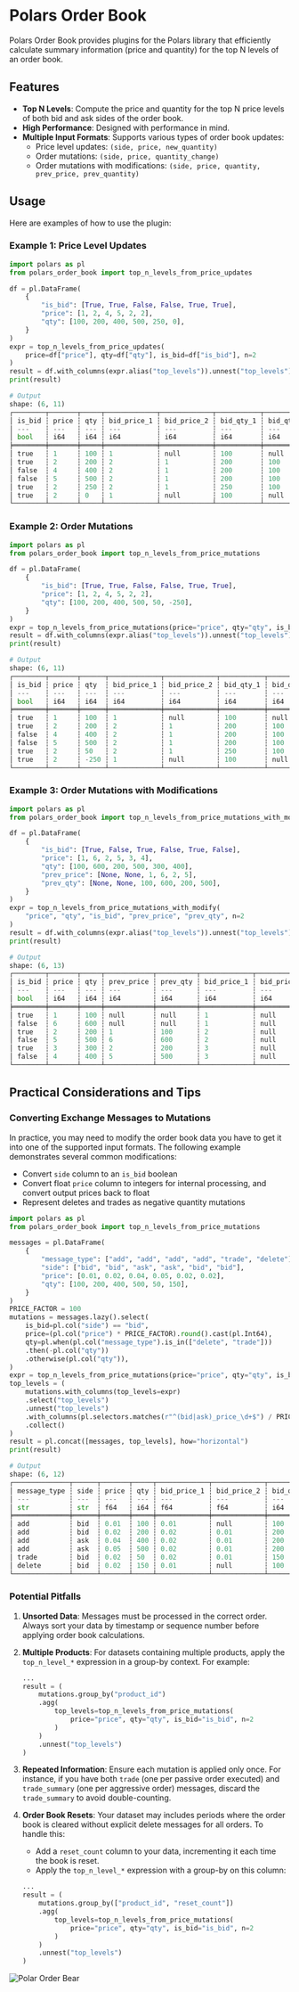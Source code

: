 # Polars Order Book

Polars Order Book provides plugins for the Polars library that efficiently calculate summary information (price and quantity) for the top N levels of an order book.

## Features

- **Top N Levels**: Compute the price and quantity for the top N price levels of both bid and ask sides of the order book.
- **High Performance**: Designed with performance in mind.
- **Multiple Input Formats**: Supports various types of order book updates:
  - Price level updates: `(side, price, new_quantity)`
  - Order mutations: `(side, price, quantity_change)`
  - Order mutations with modifications: `(side, price, quantity, prev_price, prev_quantity)`

## Usage

Here are examples of how to use the plugin:

### Example 1: Price Level Updates

```python
import polars as pl
from polars_order_book import top_n_levels_from_price_updates

df = pl.DataFrame(
    {
        "is_bid": [True, True, False, False, True, True],
        "price": [1, 2, 4, 5, 2, 2],
        "qty": [100, 200, 400, 500, 250, 0],
    }
)
expr = top_n_levels_from_price_updates(
    price=df["price"], qty=df["qty"], is_bid=df["is_bid"], n=2
)
result = df.with_columns(expr.alias("top_levels")).unnest("top_levels")
print(result)

# Output
shape: (6, 11)
┌────────┬───────┬─────┬─────────────┬─────────────┬───────────┬───────────┬─────────────┬─────────────┬───────────┬───────────┐
│ is_bid ┆ price ┆ qty ┆ bid_price_1 ┆ bid_price_2 ┆ bid_qty_1 ┆ bid_qty_2 ┆ ask_price_1 ┆ ask_price_2 ┆ ask_qty_1 ┆ ask_qty_2 │
│ ---    ┆ ---   ┆ --- ┆ ---         ┆ ---         ┆ ---       ┆ ---       ┆ ---         ┆ ---         ┆ ---       ┆ ---       │
│ bool   ┆ i64   ┆ i64 ┆ i64         ┆ i64         ┆ i64       ┆ i64       ┆ i64         ┆ i64         ┆ i64       ┆ i64       │
╞════════╪═══════╪═════╪═════════════╪═════════════╪═══════════╪═══════════╪═════════════╪═════════════╪═══════════╪═══════════╡
│ true   ┆ 1     ┆ 100 ┆ 1           ┆ null        ┆ 100       ┆ null      ┆ null        ┆ null        ┆ null      ┆ null      │
│ true   ┆ 2     ┆ 200 ┆ 2           ┆ 1           ┆ 200       ┆ 100       ┆ null        ┆ null        ┆ null      ┆ null      │
│ false  ┆ 4     ┆ 400 ┆ 2           ┆ 1           ┆ 200       ┆ 100       ┆ 4           ┆ null        ┆ 400       ┆ null      │
│ false  ┆ 5     ┆ 500 ┆ 2           ┆ 1           ┆ 200       ┆ 100       ┆ 4           ┆ 5           ┆ 400       ┆ 500       │
│ true   ┆ 2     ┆ 250 ┆ 2           ┆ 1           ┆ 250       ┆ 100       ┆ 4           ┆ 5           ┆ 400       ┆ 500       │
│ true   ┆ 2     ┆ 0   ┆ 1           ┆ null        ┆ 100       ┆ null      ┆ 4           ┆ 5           ┆ 400       ┆ 500       │
└────────┴───────┴─────┴─────────────┴─────────────┴───────────┴───────────┴─────────────┴─────────────┴───────────┴───────────┘
```

### Example 2: Order Mutations

```python
import polars as pl
from polars_order_book import top_n_levels_from_price_mutations

df = pl.DataFrame(
    {
        "is_bid": [True, True, False, False, True, True],
        "price": [1, 2, 4, 5, 2, 2],
        "qty": [100, 200, 400, 500, 50, -250],
    }
)
expr = top_n_levels_from_price_mutations(price="price", qty="qty", is_bid="is_bid", n=2)
result = df.with_columns(expr.alias("top_levels")).unnest("top_levels")
print(result)

# Output
shape: (6, 11)
┌────────┬───────┬──────┬─────────────┬─────────────┬───────────┬───────────┬─────────────┬─────────────┬───────────┬───────────┐
│ is_bid ┆ price ┆ qty  ┆ bid_price_1 ┆ bid_price_2 ┆ bid_qty_1 ┆ bid_qty_2 ┆ ask_price_1 ┆ ask_price_2 ┆ ask_qty_1 ┆ ask_qty_2 │
│ ---    ┆ ---   ┆ ---  ┆ ---         ┆ ---         ┆ ---       ┆ ---       ┆ ---         ┆ ---         ┆ ---       ┆ ---       │
│ bool   ┆ i64   ┆ i64  ┆ i64         ┆ i64         ┆ i64       ┆ i64       ┆ i64         ┆ i64         ┆ i64       ┆ i64       │
╞════════╪═══════╪══════╪═════════════╪═════════════╪═══════════╪═══════════╪═════════════╪═════════════╪═══════════╪═══════════╡
│ true   ┆ 1     ┆ 100  ┆ 1           ┆ null        ┆ 100       ┆ null      ┆ null        ┆ null        ┆ null      ┆ null      │
│ true   ┆ 2     ┆ 200  ┆ 2           ┆ 1           ┆ 200       ┆ 100       ┆ null        ┆ null        ┆ null      ┆ null      │
│ false  ┆ 4     ┆ 400  ┆ 2           ┆ 1           ┆ 200       ┆ 100       ┆ 4           ┆ null        ┆ 400       ┆ null      │
│ false  ┆ 5     ┆ 500  ┆ 2           ┆ 1           ┆ 200       ┆ 100       ┆ 4           ┆ 5           ┆ 400       ┆ 500       │
│ true   ┆ 2     ┆ 50   ┆ 2           ┆ 1           ┆ 250       ┆ 100       ┆ 4           ┆ 5           ┆ 400       ┆ 500       │
│ true   ┆ 2     ┆ -250 ┆ 1           ┆ null        ┆ 100       ┆ null      ┆ 4           ┆ 5           ┆ 400       ┆ 500       │
└────────┴───────┴──────┴─────────────┴─────────────┴───────────┴───────────┴─────────────┴─────────────┴───────────┴───────────┘
```

### Example 3: Order Mutations with Modifications

```python
import polars as pl
from polars_order_book import top_n_levels_from_price_mutations_with_modify

df = pl.DataFrame(
    {
        "is_bid": [True, False, True, False, True, False],
        "price": [1, 6, 2, 5, 3, 4],
        "qty": [100, 600, 200, 500, 300, 400],
        "prev_price": [None, None, 1, 6, 2, 5],
        "prev_qty": [None, None, 100, 600, 200, 500],
    }
)
expr = top_n_levels_from_price_mutations_with_modify(
    "price", "qty", "is_bid", "prev_price", "prev_qty", n=2
)
result = df.with_columns(expr.alias("top_levels")).unnest("top_levels")
print(result)

# Output
shape: (6, 13)
┌────────┬───────┬─────┬────────────┬──────────┬─────────────┬─────────────┬───────────┬───────────┬─────────────┬─────────────┬───────────┬───────────┐
│ is_bid ┆ price ┆ qty ┆ prev_price ┆ prev_qty ┆ bid_price_1 ┆ bid_price_2 ┆ bid_qty_1 ┆ bid_qty_2 ┆ ask_price_1 ┆ ask_price_2 ┆ ask_qty_1 ┆ ask_qty_2 │
│ ---    ┆ ---   ┆ --- ┆ ---        ┆ ---      ┆ ---         ┆ ---         ┆ ---       ┆ ---       ┆ ---         ┆ ---         ┆ ---       ┆ ---       │
│ bool   ┆ i64   ┆ i64 ┆ i64        ┆ i64      ┆ i64         ┆ i64         ┆ i64       ┆ i64       ┆ i64         ┆ i64         ┆ i64       ┆ i64       │
╞════════╪═══════╪═════╪════════════╪══════════╪═════════════╪═════════════╪═══════════╪═══════════╪═════════════╪═════════════╪═══════════╪═══════════╡
│ true   ┆ 1     ┆ 100 ┆ null       ┆ null     ┆ 1           ┆ null        ┆ 100       ┆ null      ┆ null        ┆ null        ┆ null      ┆ null      │
│ false  ┆ 6     ┆ 600 ┆ null       ┆ null     ┆ 1           ┆ null        ┆ 100       ┆ null      ┆ 6           ┆ null        ┆ 600       ┆ null      │
│ true   ┆ 2     ┆ 200 ┆ 1          ┆ 100      ┆ 2           ┆ null        ┆ 200       ┆ null      ┆ 6           ┆ null        ┆ 600       ┆ null      │
│ false  ┆ 5     ┆ 500 ┆ 6          ┆ 600      ┆ 2           ┆ null        ┆ 200       ┆ null      ┆ 5           ┆ null        ┆ 500       ┆ null      │
│ true   ┆ 3     ┆ 300 ┆ 2          ┆ 200      ┆ 3           ┆ null        ┆ 300       ┆ null      ┆ 5           ┆ null        ┆ 500       ┆ null      │
│ false  ┆ 4     ┆ 400 ┆ 5          ┆ 500      ┆ 3           ┆ null        ┆ 300       ┆ null      ┆ 4           ┆ null        ┆ 400       ┆ null      │
└────────┴───────┴─────┴────────────┴──────────┴─────────────┴─────────────┴───────────┴───────────┴─────────────┴─────────────┴───────────┴───────────┘
```

## Practical Considerations and Tips

### Converting Exchange Messages to Mutations

In practice, you may need to modify the order book data you have to get it into one of the supported input formats. The following example demonstrates several common modifications:

- Convert `side` column to an `is_bid` boolean
- Convert float `price` column to integers for internal processing, and convert output prices back to float
- Represent deletes and trades as negative quantity mutations

```python
import polars as pl
from polars_order_book import top_n_levels_from_price_mutations

messages = pl.DataFrame(
    {
        "message_type": ["add", "add", "add", "add", "trade", "delete"],
        "side": ["bid", "bid", "ask", "ask", "bid", "bid"],
        "price": [0.01, 0.02, 0.04, 0.05, 0.02, 0.02],
        "qty": [100, 200, 400, 500, 50, 150],
    }
)
PRICE_FACTOR = 100
mutations = messages.lazy().select(
    is_bid=pl.col("side") == "bid",
    price=(pl.col("price") * PRICE_FACTOR).round().cast(pl.Int64),
    qty=pl.when(pl.col("message_type").is_in(["delete", "trade"]))
    .then(-pl.col("qty"))
    .otherwise(pl.col("qty")),
)
expr = top_n_levels_from_price_mutations(price="price", qty="qty", is_bid="is_bid", n=2)
top_levels = (
    mutations.with_columns(top_levels=expr)
    .select("top_levels")
    .unnest("top_levels")
    .with_columns(pl.selectors.matches(r"^(bid|ask)_price_\d+$") / PRICE_FACTOR)  # Cast prices back to floats
    .collect()
)
result = pl.concat([messages, top_levels], how="horizontal")
print(result)

# Output
shape: (6, 12)
┌──────────────┬──────┬───────┬─────┬─────────────┬─────────────┬───────────┬───────────┬─────────────┬─────────────┬───────────┬───────────┐
│ message_type ┆ side ┆ price ┆ qty ┆ bid_price_1 ┆ bid_price_2 ┆ bid_qty_1 ┆ bid_qty_2 ┆ ask_price_1 ┆ ask_price_2 ┆ ask_qty_1 ┆ ask_qty_2 │
│ ---          ┆ ---  ┆ ---   ┆ --- ┆ ---         ┆ ---         ┆ ---       ┆ ---       ┆ ---         ┆ ---         ┆ ---       ┆ ---       │
│ str          ┆ str  ┆ f64   ┆ i64 ┆ f64         ┆ f64         ┆ i64       ┆ i64       ┆ f64         ┆ f64         ┆ i64       ┆ i64       │
╞══════════════╪══════╪═══════╪═════╪═════════════╪═════════════╪═══════════╪═══════════╪═════════════╪═════════════╪═══════════╪═══════════╡
│ add          ┆ bid  ┆ 0.01  ┆ 100 ┆ 0.01        ┆ null        ┆ 100       ┆ null      ┆ null        ┆ null        ┆ null      ┆ null      │
│ add          ┆ bid  ┆ 0.02  ┆ 200 ┆ 0.02        ┆ 0.01        ┆ 200       ┆ 100       ┆ null        ┆ null        ┆ null      ┆ null      │
│ add          ┆ ask  ┆ 0.04  ┆ 400 ┆ 0.02        ┆ 0.01        ┆ 200       ┆ 100       ┆ 0.04        ┆ null        ┆ 400       ┆ null      │
│ add          ┆ ask  ┆ 0.05  ┆ 500 ┆ 0.02        ┆ 0.01        ┆ 200       ┆ 100       ┆ 0.04        ┆ 0.05        ┆ 400       ┆ 500       │
│ trade        ┆ bid  ┆ 0.02  ┆ 50  ┆ 0.02        ┆ 0.01        ┆ 150       ┆ 100       ┆ 0.04        ┆ 0.05        ┆ 400       ┆ 500       │
│ delete       ┆ bid  ┆ 0.02  ┆ 150 ┆ 0.01        ┆ null        ┆ 100       ┆ null      ┆ 0.04        ┆ 0.05        ┆ 400       ┆ 500       │
└──────────────┴──────┴───────┴─────┴─────────────┴─────────────┴───────────┴───────────┴─────────────┴─────────────┴───────────┴───────────┘
```

### Potential Pitfalls

1. **Unsorted Data**: Messages must be processed in the correct order. Always sort your data by timestamp or sequence number before applying order book calculations.

2. **Multiple Products**: For datasets containing multiple products, apply the `top_n_level_*` expression in a group-by context. For example:

   ```python
   ...
   result = (
       mutations.group_by("product_id")
       .agg(
           top_levels=top_n_levels_from_price_mutations(
               price="price", qty="qty", is_bid="is_bid", n=2
           )
       )
       .unnest("top_levels")
   )
   ```

3. **Repeated Information**: Ensure each mutation is applied only once. For instance, if you have both `trade` (one per passive order executed) and `trade_summary` (one per aggressive order) messages, discard the `trade_summary` to avoid double-counting.

4. **Order Book Resets**: Your dataset may includes periods where the order book is cleared without explicit delete messages for all orders. To handle this:
   - Add a `reset_count` column to your data, incrementing it each time the book is reset.
   - Apply the `top_n_level_*` expression with a group-by on this column:

   ```python
   ...
   result = (
       mutations.group_by(["product_id", "reset_count"])
       .agg(
           top_levels=top_n_levels_from_price_mutations(
               price="price", qty="qty", is_bid="is_bid", n=2
           )
       )
       .unnest("top_levels")
   )
   ```

![Polar Order Bear](polar_order_bear.jpg)